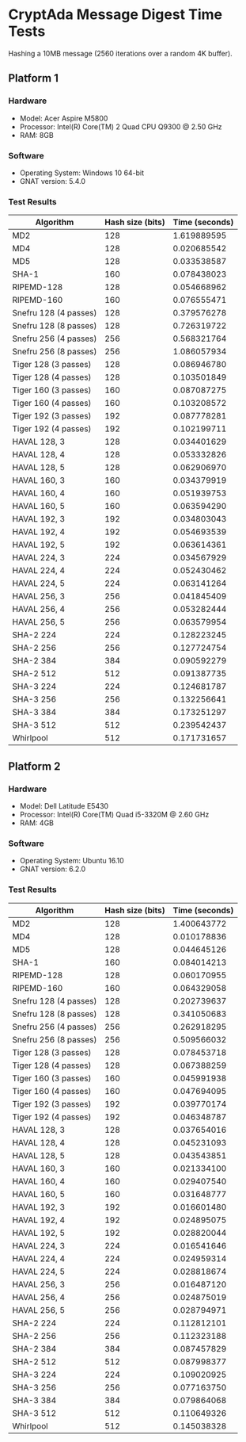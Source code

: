 # CryptAda Message Digest Time Tests

Hashing a 10MB message (2560 iterations over a random 4K buffer).

## Platform 1

### Hardware
* Model: Acer Aspire M5800
* Processor: Intel(R) Core(TM) 2 Quad CPU Q9300 @ 2.50 GHz
* RAM: 8GB
### Software
* Operating System: Windows 10 64-bit
* GNAT version: 5.4.0
### Test Results
Algorithm|Hash size (bits)|Time (seconds)
---------|----------------|--------------
MD2|128|1.619889595
MD4|128|0.020685542
MD5|128|0.033538587
SHA-1|160|0.078438023
RIPEMD-128|128|0.054668962
RIPEMD-160|160|0.076555471
Snefru 128 (4 passes)|128|0.379576278
Snefru 128 (8 passes)|128|0.726319722
Snefru 256 (4 passes)|256|0.568321764
Snefru 256 (8 passes)|256|1.086057934
Tiger 128 (3 passes)|128|0.086946780
Tiger 128 (4 passes)|128|0.103501849
Tiger 160 (3 passes)|160|0.087087275
Tiger 160 (4 passes)|160|0.103208572
Tiger 192 (3 passes)|192|0.087778281
Tiger 192 (4 passes)|192|0.102199711
HAVAL 128, 3|128|0.034401629
HAVAL 128, 4|128|0.053332826
HAVAL 128, 5|128|0.062906970
HAVAL 160, 3|160|0.034379919
HAVAL 160, 4|160|0.051939753
HAVAL 160, 5|160|0.063594290
HAVAL 192, 3|192|0.034803043
HAVAL 192, 4|192|0.054693539
HAVAL 192, 5|192|0.063614361
HAVAL 224, 3|224|0.034567929
HAVAL 224, 4|224|0.052430462
HAVAL 224, 5|224|0.063141264
HAVAL 256, 3|256|0.041845409
HAVAL 256, 4|256|0.053282444
HAVAL 256, 5|256|0.063579954
SHA-2 224|224|0.128223245
SHA-2 256|256|0.127724754
SHA-2 384|384|0.090592279
SHA-2 512|512|0.091387735
SHA-3 224|224|0.124681787
SHA-3 256|256|0.132256641
SHA-3 384|384|0.173251297
SHA-3 512|512|0.239542437
Whirlpool|512|0.171731657

## Platform 2

### Hardware
* Model: Dell Latitude E5430
* Processor: Intel(R) Core(TM) Quad i5-3320M @ 2.60 GHz
* RAM: 4GB
### Software
* Operating System: Ubuntu 16.10
* GNAT version: 6.2.0
### Test Results
Algorithm|Hash size (bits)|Time (seconds)
---------|----------------|--------------
MD2|128|1.400643772
MD4|128|0.010178836
MD5|128|0.044645126
SHA-1|160|0.084014213
RIPEMD-128|128|0.060170955
RIPEMD-160|160|0.064329058
Snefru 128 (4 passes)|128|0.202739637
Snefru 128 (8 passes)|128|0.341050683
Snefru 256 (4 passes)|256|0.262918295
Snefru 256 (8 passes)|256|0.509566032
Tiger 128 (3 passes)|128|0.078453718
Tiger 128 (4 passes)|128|0.067388259
Tiger 160 (3 passes)|160|0.045991938
Tiger 160 (4 passes)|160|0.047694095
Tiger 192 (3 passes)|192|0.039770174
Tiger 192 (4 passes)|192|0.046348787
HAVAL 128, 3|128|0.037654016
HAVAL 128, 4|128|0.045231093
HAVAL 128, 5|128|0.043543851
HAVAL 160, 3|160|0.021334100
HAVAL 160, 4|160|0.029407540
HAVAL 160, 5|160|0.031648777
HAVAL 192, 3|192|0.016601480
HAVAL 192, 4|192|0.024895075
HAVAL 192, 5|192|0.028820044
HAVAL 224, 3|224|0.016541646
HAVAL 224, 4|224|0.024959314
HAVAL 224, 5|224|0.028818674
HAVAL 256, 3|256|0.016487120
HAVAL 256, 4|256|0.024875019
HAVAL 256, 5|256|0.028794971
SHA-2 224|224|0.112812101
SHA-2 256|256|0.112323188
SHA-2 384|384|0.087457829
SHA-2 512|512|0.087998377
SHA-3 224|224|0.109020925
SHA-3 256|256|0.077163750
SHA-3 384|384|0.079864068
SHA-3 512|512|0.110649326
Whirlpool|512|0.145038328
